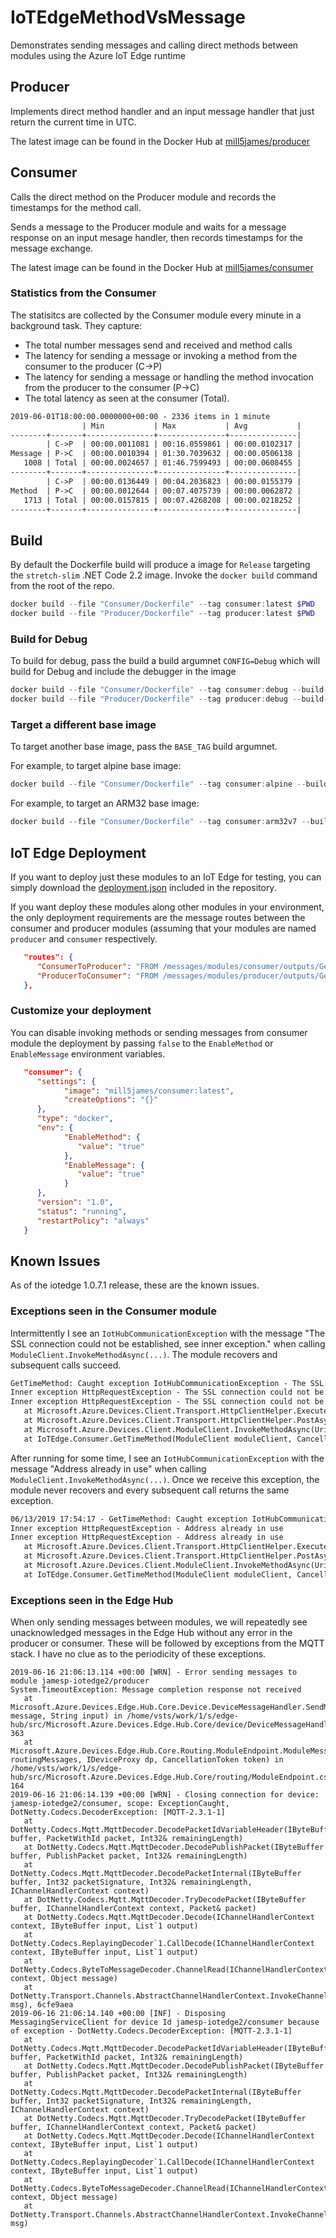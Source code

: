 # IoTEdgeMethodVsMessage

Demonstrates sending messages and calling direct methods between modules using the Azure IoT Edge runtime

## Producer

Implements direct method handler and an input message handler that just return the current time in UTC.

The latest image can be found in the Docker Hub at [mill5james/producer](https://hub.docker.com/r/mill5james/producer)

## Consumer

Calls the direct method on the Producer module and records the timestamps for the method call.

Sends a message to the Producer module and waits for a message response on an input mesage handler, then records  timestamps for the message exchange.

The latest image can be found in the Docker Hub at [mill5james/consumer](https://hub.docker.com/r/mill5james/consumer)

### Statistics from the Consumer

The statisitcs are collected by the Consumer module every minute in a background task. They capture:

* The total number messages send and received and method calls
* The latency for sending a message or invoking a method from the consumer to the producer (C->P)
* The latency for sending a message or handling the method invocation from the producer to the consumer (P->C)
* The total latency as seen at the consumer (Total).

```  txt
2019-06-01T18:00:00.0000000+00:00 - 2336 items in 1 minute
                | Min           | Max           | Avg           |
--------+-------+---------------+---------------+---------------|
        | C->P  | 00:00.0011081 | 00:16.0559861 | 00:00.0102317 |
Message | P->C  | 00:00.0010394 | 01:30.7039632 | 00:00.0506138 |
   1008 | Total | 00:00.0024657 | 01:46.7599493 | 00:00.0608455 |
--------+-------+---------------+---------------+---------------|
        | C->P  | 00:00.0136449 | 00:04.2036823 | 00:00.0155379 |
Method  | P->C  | 00:00.0012644 | 00:07.4075739 | 00:00.0062872 |
   1713 | Total | 00:00.0157815 | 00:07.4268208 | 00:00.0218252 |
--------+-------+---------------+---------------+---------------|
```

## Build

By default the Dockerfile build will produce a image for `Release` targeting the `stretch-slim` .NET Code 2.2 image. Invoke the `docker build` command from the root of the repo.

``` powershell
docker build --file "Consumer/Dockerfile" --tag consumer:latest $PWD
docker build --file "Producer/Dockerfile" --tag producer:latest $PWD
```

### Build for Debug

To build for debug, pass the build a build argumnet `CONFIG=Debug` which will build for Debug and include the debugger in the image

``` powershell
docker build --file "Consumer/Dockerfile" --tag consumer:debug --build-arg CONFIG=Debug $PWD
docker build --file "Producer/Dockerfile" --tag producer:debug --build-arg CONFIG=Debug $PWD
```

### Target a different base image

To target another base image, pass the `BASE_TAG` build argumnet.

For example, to target alpine base image:

``` powershell
docker build --file "Consumer/Dockerfile" --tag consumer:alpine --build-arg BASE_TAG=alpine $PWD
```

For example, to target an ARM32 base image:

``` powershell
docker build --file "Consumer/Dockerfile" --tag consumer:arm32v7 --build-arg BASE_TAG=arm32v7 $PWD
```

## IoT Edge Deployment

If you want to deploy just these modules to an IoT Edge for testing, you can simply download the [deployment.json](https://github.com/mill5james/IoTEdgeMethodVsMessage/blob/master/deployment.json) included in the repository.

If you want deploy these modules along other modules in your environment, the only deployment requirements are the message routes between the consumer and producer modules (assuming that your modules are named `producer` and `consumer` respectively.

``` json
   "routes": {
      "ConsumerToProducer": "FROM /messages/modules/consumer/outputs/GetTimeMessage INTO BrokeredEndpoint(\"/modules/producer/inputs/GetTimeMessage\")",
      "ProducerToConsumer": "FROM /messages/modules/producer/outputs/GetTimeMessage INTO BrokeredEndpoint(\"/modules/consumer/inputs/GetTimeMessage\")"
   },
```

### Customize your deployment

You can disable invoking methods or sending messages from consumer module the deployment by passing `false` to the `EnableMethod` or `EnableMessage` environment variables.

``` json
   "consumer": {
      "settings": {
            "image": "mill5james/consumer:latest",
            "createOptions": "{}"
      },
      "type": "docker",
      "env": {
            "EnableMethod": {
               "value": "true"
            },
            "EnableMessage": {
               "value": "true"
            }
      },
      "version": "1.0",
      "status": "running",
      "restartPolicy": "always"
   }
```

## Known Issues

As of the iotedge 1.0.7.1 release, these are the known issues.

### Exceptions seen in the Consumer module

Intermittently I see an `IotHubCommunicationException` with the message "The SSL connection could not be established, see inner exception." when calling `ModuleClient.InvokeMethodAsync(...)`. The module recovers and subsequent calls succeed.


``` txt
GetTimeMethod: Caught exception IotHubCommunicationException - The SSL connection could not be established, see inner exception.
Inner exception HttpRequestException - The SSL connection could not be established, see inner exception.
Inner exception HttpRequestException - The SSL connection could not be established, see inner exception.
   at Microsoft.Azure.Devices.Client.Transport.HttpClientHelper.ExecuteAsync(HttpMethod httpMethod, Uri requestUri, Func`3 modifyRequestMessageAsync, Func`2 isSuccessful, Func`3 processResponseMessageAsync, IDictionary`2 errorMappingOverrides, CancellationToken cancellationToken)
   at Microsoft.Azure.Devices.Client.Transport.HttpClientHelper.PostAsync[T1,T2](Uri requestUri, T1 entity, IDictionary`2 errorMappingOverrides, IDictionary`2 customHeaders, CancellationToken cancellationToken)
   at Microsoft.Azure.Devices.Client.ModuleClient.InvokeMethodAsync(Uri uri, MethodRequest methodRequest, CancellationToken cancellationToken)
   at IoTEdge.Consumer.GetTimeMethod(ModuleClient moduleClient, CancellationToken cancellationToken) in /src/Consumer/Consumer.cs:line 64
```

After running for some time, I see an `IotHubCommunicationException` with the message "Address already in use" when calling `ModuleClient.InvokeMethodAsync(...)`. Once we receive this exception, the module never recovers and every subsequent call returns the same exception.

``` txt
06/13/2019 17:54:17 - GetTimeMethod: Caught exception IotHubCommunicationException - Address already in use
Inner exception HttpRequestException - Address already in use
Inner exception HttpRequestException - Address already in use
   at Microsoft.Azure.Devices.Client.Transport.HttpClientHelper.ExecuteAsync(HttpMethod httpMethod, Uri requestUri, Func`3 modifyRequestMessageAsync, Func`2 isSuccessful, Func`3 processResponseMessageAsync, IDictionary`2 errorMappingOverrides, CancellationToken cancellationToken)
   at Microsoft.Azure.Devices.Client.Transport.HttpClientHelper.PostAsync[T1,T2](Uri requestUri, T1 entity, IDictionary`2 errorMappingOverrides, IDictionary`2 customHeaders, CancellationToken cancellationToken)
   at Microsoft.Azure.Devices.Client.ModuleClient.InvokeMethodAsync(Uri uri, MethodRequest methodRequest, CancellationToken cancellationToken)
   at IoTEdge.Consumer.GetTimeMethod(ModuleClient moduleClient, CancellationToken cancellationToken) in /src/Consumer/Consumer.cs:line 64
```

### Exceptions seen in the Edge Hub

When only sending messages between modules, we will repeatedly see unacknowledged messages in the Edge Hub without any error in the producer or consumer. These will be followed by exceptions from the MQTT stack. I have no clue as to the periodicity of these exceptions.

``` log
2019-06-16 21:06:13.114 +00:00 [WRN] - Error sending messages to module jamesp-iotedge2/producer
System.TimeoutException: Message completion response not received
   at Microsoft.Azure.Devices.Edge.Hub.Core.Device.DeviceMessageHandler.SendMessageAsync(IMessage message, String input) in /home/vsts/work/1/s/edge-hub/src/Microsoft.Azure.Devices.Edge.Hub.Core/device/DeviceMessageHandler.cs:line 363
   at Microsoft.Azure.Devices.Edge.Hub.Core.Routing.ModuleEndpoint.ModuleMessageProcessor.ProcessAsync(ICollection`1 routingMessages, IDeviceProxy dp, CancellationToken token) in /home/vsts/work/1/s/edge-hub/src/Microsoft.Azure.Devices.Edge.Hub.Core/routing/ModuleEndpoint.cs:line 164
2019-06-16 21:06:14.139 +00:00 [WRN] - Closing connection for device: jamesp-iotedge2/consumer, scope: ExceptionCaught, DotNetty.Codecs.DecoderException: [MQTT-2.3.1-1]
   at DotNetty.Codecs.Mqtt.MqttDecoder.DecodePacketIdVariableHeader(IByteBuffer buffer, PacketWithId packet, Int32& remainingLength)
   at DotNetty.Codecs.Mqtt.MqttDecoder.DecodePublishPacket(IByteBuffer buffer, PublishPacket packet, Int32& remainingLength)
   at DotNetty.Codecs.Mqtt.MqttDecoder.DecodePacketInternal(IByteBuffer buffer, Int32 packetSignature, Int32& remainingLength, IChannelHandlerContext context)
   at DotNetty.Codecs.Mqtt.MqttDecoder.TryDecodePacket(IByteBuffer buffer, IChannelHandlerContext context, Packet& packet)
   at DotNetty.Codecs.Mqtt.MqttDecoder.Decode(IChannelHandlerContext context, IByteBuffer input, List`1 output)
   at DotNetty.Codecs.ReplayingDecoder`1.CallDecode(IChannelHandlerContext context, IByteBuffer input, List`1 output)
   at DotNetty.Codecs.ByteToMessageDecoder.ChannelRead(IChannelHandlerContext context, Object message)
   at DotNetty.Transport.Channels.AbstractChannelHandlerContext.InvokeChannelRead(Object msg), 6cfe9aea
2019-06-16 21:06:14.140 +00:00 [INF] - Disposing MessagingServiceClient for device Id jamesp-iotedge2/consumer because of exception - DotNetty.Codecs.DecoderException: [MQTT-2.3.1-1]
   at DotNetty.Codecs.Mqtt.MqttDecoder.DecodePacketIdVariableHeader(IByteBuffer buffer, PacketWithId packet, Int32& remainingLength)
   at DotNetty.Codecs.Mqtt.MqttDecoder.DecodePublishPacket(IByteBuffer buffer, PublishPacket packet, Int32& remainingLength)
   at DotNetty.Codecs.Mqtt.MqttDecoder.DecodePacketInternal(IByteBuffer buffer, Int32 packetSignature, Int32& remainingLength, IChannelHandlerContext context)
   at DotNetty.Codecs.Mqtt.MqttDecoder.TryDecodePacket(IByteBuffer buffer, IChannelHandlerContext context, Packet& packet)
   at DotNetty.Codecs.Mqtt.MqttDecoder.Decode(IChannelHandlerContext context, IByteBuffer input, List`1 output)
   at DotNetty.Codecs.ReplayingDecoder`1.CallDecode(IChannelHandlerContext context, IByteBuffer input, List`1 output)
   at DotNetty.Codecs.ByteToMessageDecoder.ChannelRead(IChannelHandlerContext context, Object message)
   at DotNetty.Transport.Channels.AbstractChannelHandlerContext.InvokeChannelRead(Object msg)
```
